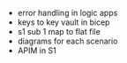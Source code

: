 * error handling in logic apps
* keys to key vault in bicep
* s1 sub 1 map to flat file
* diagrams for each scenario
* APIM in S1